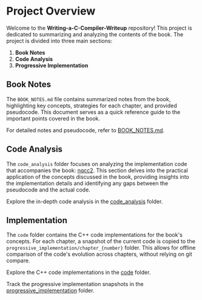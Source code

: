 # Project Overview

Welcome to the **Writing-a-C-Compiler-Writeup** repository! This project is dedicated to summarizing and analyzing the contents of the book. The project is divided into three main sections:

1. **Book Notes**
2. **Code Analysis**
3. **Progressive Implementation**

## Book Notes

The `BOOK_NOTES.md` file contains summarized notes from the book, highlighting key concepts, strategies for each chapter, and provided pseudocode. This document serves as a quick reference guide to the important points covered in the book.

For detailed notes and pseudocode, refer to [BOOK_NOTES.md](BOOK_NOTES.md).

## Code Analysis

The `code_analysis` folder focuses on analyzing the implementation code that accompanies the book: [nqcc2](https://github.com/nlsandler/nqcc2). This section delves into the practical application of the concepts discussed in the book, providing insights into the implementation details and identifying any gaps between the pseudocode and the actual code.

Explore the in-depth code analysis in the [code_analysis](code_analysis/) folder.

## Implementation

The `code` folder contains the C++ code implementations for the book's concepts. For each chapter, a snapshot of the current code is copied to the `progressive_implementation/chapter_{number}` folder. This allows for offline comparison of the code's evolution across chapters, without relying on git compare.

Explore the C++ code implementations in the [code](code/) folder.

Track the progressive implementation snapshots in the [progressive_implementation](progressive_implementation/) folder.
